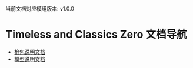 当前文档对应模组版本: v1.0.0
# Timeless and Classics Zero 文档导航
 - [枪包说明文档](/zh/model/)
 - [模型说明文档](/zh/gunpack/)
